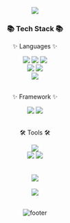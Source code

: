 <div align=center>
	<img src="https://capsule-render.vercel.app/api?type=waving&color=75bde0&height=200&section=header&text=Sojeong%20Github!&fontSize=50" />	
</div>
<div align=center>
	<h3>📚 Tech Stack 📚</h3>
	<p>✨ Languages ✨</p>
</div>
<div align="center">
	<img src="https://img.shields.io/badge/Java-007396?style=flat&logo=Conda-Forge&logoColor=white" />
	<img src="https://img.shields.io/badge/JavaScript-F7DF1E?style=flat&logo=JavaScript&logoColor=white" />
	<img src="https://img.shields.io/badge/jQuery-0769AD?style=flat&logo=jQuery&logoColor=white" /> <br>
	<img src="https://img.shields.io/badge/HTML5-E34F26?style=flat&logo=HTML5&logoColor=white" />
	<img src="https://img.shields.io/badge/CSS3-1572B6?style=flat&logo=CSS3&logoColor=white" />
	<br>
	<img src="https://img.shields.io/badge/Oracle%20SQL-F80000?style=flat&logo=Oracle&logoColor=white" />
	<!--<img src="https://img.shields.io/badge/MySQL-4479A1?style=flat&logo=MySQL&logoColor=white" /> -->
	<!--<img src="https://img.shields.io/badge/MariaDB-003545?style=flat&logo=MariaDB&logoColor=white" /> -->
	<!--<img src="https://img.shields.io/badge/Linux-FCC624?style=flat&logo=Linux&logoColor=white" /> -->
</div>
<br>
<div align=center>
	<p>✨ Framework ✨</p>
</div>
<div align=center>
	<img src="https://img.shields.io/badge/Spring-6DB33F?style=flat&logo=Spring&logoColor=white" />
	<!--<img src="https://img.shields.io/badge/Bootstrap-7952B3?style=flat&logo=Bootstrap&logoColor=white" /> -->
	<!--<img src="https://img.shields.io/badge/Selenium-43B02A?style=flat&logo=Selenium&logoColor=white" /> -->
	<img src="https://img.shields.io/badge/Mybatis-000000?style=flat&logo=Fluentd&logoColor=white" />
</div>
<br>
<div align=center>
	<p>🛠 Tools 🛠</p>
</div>
<div align=center>
	<img src="https://img.shields.io/badge/Eclipse%20IDE-2C2255?style=flat&logo=EclipseIDE&logoColor=white" />
	<!--<img src="https://img.shields.io/badge/Visual%20Studio%20Code-007ACC?style=flat&logo=VisualStudioCode&logoColor=white" />-->
	<br>
	<img src="https://img.shields.io/badge/Tomcat-F8DC75?style=flat&logo=ApacheTomcat&logoColor=white" />
	<!--<img src="https://img.shields.io/badge/NGINX-009639?style=flat&logo=NGINX&logoColor=white" />-->
	<!--<img src="https://img.shields.io/badge/AWS-232F3E?style=flat&logo=AmazonAWS&logoColor=white" />-->
	<!--<img src="https://img.shields.io/badge/SVN-809CC9?style=flat&logo=Subversion&logoColor=white" />-->
	<img src="https://img.shields.io/badge/GitHub-181717?style=flat&logo=GitHub&logoColor=white" />
</div>
<br>
<!--
<div align=center>
	<p>🎨 SNS & Portfolio 🎨</p>
</div>
<div align=center>
	<a href="https://yermi.co.kr">
		<img src="https://img.shields.io/badge/Portfolio-FF3633?style=flat&logo=Micro.blog&logoColor=white" />
	</a>
	<a href="https://yermi.tistory.com">
		<img src="https://img.shields.io/badge/Blog-FF9800?style=flat&logo=Blogger&logoColor=white" />
	</a>
	<a href="mailto:admin@yermi.co.kr">
		<img src="https://img.shields.io/badge/Mail-30B980?style=flat&logo=Gmail&logoColor=white" />
	</a>
	<a href="https://gentle-snowboard-1c6.notion.site/Yermi-5e8c65dba4df4ab09e83665cf2ee001d">
		<img src="https://img.shields.io/badge/Notion-000000?style=flat&logo=Notion&logoColor=white" />
	</a>
	<br>
</div>
-->
<div align=center>
<br>
<img src="https://github-readme-stats.vercel.app/api/top-langs/?username=hallosophie&layout=compact">
	<br><br>
<img src="https://github-readme-stats.vercel.app/api?username=hallosophie&show_icons=true">

<!--![Taehyun's GitHub Contributor stats](https://github-contributor-stats.vercel.app/api?username=hallosophie)-->

<br>
<br>
<!--
<p>🏆 Baekjoon solved rank 🏆</p>
	
[![Solved.ac Profile](http://mazassumnida.wtf/api/v2/generate_badge?boj=hallosophie)](https://solved.ac/kycasdzxc)
</div>
-->
	
![footer](https://capsule-render.vercel.app/api?color=75bde0&height=150&type=waving&section=footer)
